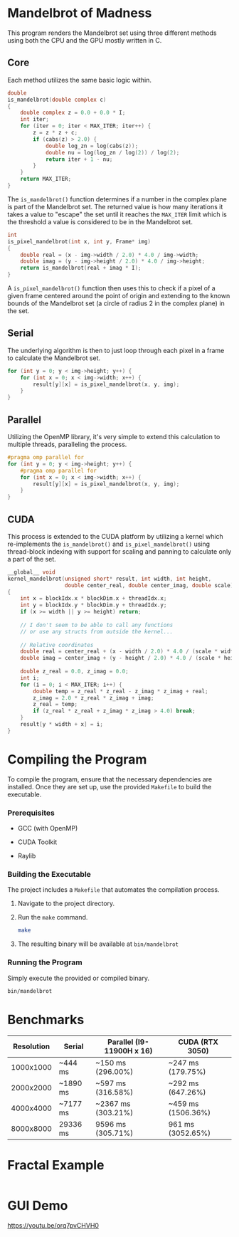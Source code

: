 # Mandelbrot of Madness

This program renders the Mandelbrot set using three different methods using both the CPU and the GPU mostly written in C.

## Core

Each method utilizes the same basic logic within.

```c
double
is_mandelbrot(double complex c) 
{
    double complex z = 0.0 + 0.0 * I;
    int iter;
    for (iter = 0; iter < MAX_ITER; iter++) {
        z = z * z + c;
        if (cabs(z) > 2.0) {
            double log_zn = log(cabs(z));
            double nu = log(log_zn / log(2)) / log(2);
            return iter + 1 - nu;
        }
    }
    return MAX_ITER;
}
```

The `is_mandelbrot()` function determines if a number in the complex plane is part of the Mandelbrot set. The returned value is how many iterations it takes a value to "escape" the set until it reaches the `MAX_ITER` limit which is the threshold a value is considered to be in the Mandelbrot set.

```c
int
is_pixel_mandelbrot(int x, int y, Frame* img)
{
    double real = (x - img->width / 2.0) * 4.0 / img->width;
    double imag = (y - img->height / 2.0) * 4.0 / img->height;
    return is_mandelbrot(real + imag * I);
}
```

A `is_pixel_mandelbrot()` function then uses this to check if a pixel of a given frame centered around the point of origin and extending to the known bounds of the Mandelbrot set (a circle of radius 2 in the complex plane) in the set.

## Serial

The underlying algorithm is then to just loop through each pixel in a frame to calculate the Mandelbrot set.

```c
for (int y = 0; y < img->height; y++) {
    for (int x = 0; x < img->width; x++) {
        result[y][x] = is_pixel_mandelbrot(x, y, img);
    }
}
```

## Parallel

Utilizing the OpenMP library, it's very simple to extend this calculation to multiple threads, paralleling the process.

```c
#pragma omp parallel for
for (int y = 0; y < img->height; y++) {
    #pragma omp parallel for
    for (int x = 0; x < img->width; x++) {
        result[y][x] = is_pixel_mandelbrot(x, y, img);
    }
}
```

## CUDA

This process is extended to the CUDA platform by utilizing a kernel which re-implements the `is_mandelbrot()` and `is_pixel_mandelbrot()` using thread-block indexing with support for scaling and panning to calculate only a part of the set.

```c
__global__ void
kernel_mandelbrot(unsigned short* result, int width, int height, 
                  double center_real, double center_imag, double scale)
{
    int x = blockIdx.x * blockDim.x + threadIdx.x;
    int y = blockIdx.y * blockDim.y + threadIdx.y;
    if (x >= width || y >= height) return;
    
    // I don't seem to be able to call any functions
    // or use any structs from outside the kernel...
    
    // Relative coordinates
    double real = center_real + (x - width / 2.0) * 4.0 / (scale * width);
    double imag = center_imag + (y - height / 2.0) * 4.0 / (scale * height);
    
    double z_real = 0.0, z_imag = 0.0;
    int i;
    for (i = 0; i < MAX_ITER; i++) {
        double temp = z_real * z_real - z_imag * z_imag + real;
        z_imag = 2.0 * z_real * z_imag + imag;
        z_real = temp;
        if (z_real * z_real + z_imag * z_imag > 4.0) break;
    }
    result[y * width + x] = i;
}
```

# Compiling the Program

To compile the program, ensure that the necessary dependencies are installed. Once they are set up, use the provided `Makefile` to build the executable.

### Prerequisites

- GCC (with OpenMP)

- CUDA Toolkit

- Raylib

### Building the Executable

The project includes a `Makefile` that automates the compilation process.

1. Navigate to the project directory.

2. Run the `make` command.
   
   ```bash
   make
   ```

3. The resulting binary will be available at `bin/mandelbrot`

### Running the Program

Simply execute the provided or compiled binary.

```bash
bin/mandelbrot
```

# Benchmarks

| Resolution | Serial   | Parallel (I9-11900H x 16) | CUDA (RTX 3050)    |
| ---------- | -------- | ------------------------- | ------------------ |
| 1000x1000  | ~444 ms  | ~150 ms (296.00%)         | ~247 ms (179.75%)  |
| 2000x2000  | ~1890 ms | ~597 ms (316.58%)         | ~292 ms (647.26%)  |
| 4000x4000  | ~7177 ms | ~2367 ms (303.21%)        | ~459 ms (1506.36%) |
| 8000x8000  | 29336 ms | 9596 ms (305.71%)         | 961 ms (3052.65%)  |

# Fractal Example

<img title="" src="mandelbrot.png" alt="">

# GUI Demo

https://youtu.be/orq7pvCHVH0

